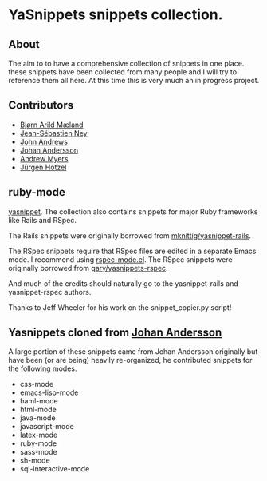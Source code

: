 # YaSnippets snippets collection.

## About

The aim to to have a comprehensive collection of snippets in one place.
these snippets have been collected from many people and I will try to
reference them all here.  At this time this is very much an in progress
project.

## Contributors

* [Bjørn Arild Mæland](http://github.com/Chrononaut)
* [Jean-Sébastien Ney](http://github.com/jney)
* [John Andrews](http://github.com/jxa)
* [Johan Andersson](http://github.com/rejeep)
* [Andrew Myers](http://github.com/icarus127)
* [Jürgen Hötzel](https://github.com/juergenhoetzel)

## ruby-mode
[yasnippet](http://code.google.com/p/yasnippet/ "yasnippet - Google Code").
The collection also contains snippets for major Ruby frameworks like Rails
and RSpec.

The Rails snippets were originally borrowed from
[mknittig/yasnippet-rails](http://github.com/eschulte/yasnippets-rails/tree).

The RSpec snippets require that RSpec files are edited in a separate
Emacs mode. I recommend using
[rspec-mode.el](http://github.com/Chrononaut/rspec-mode.el/tree/master).
The RSpec snippets were originally borrowed from
[gary/yasnippets-rspec](http://github.com/gary/yasnippets-rspec/tree/master).

And much of the credits should naturally go to the yasnippet-rails and
yasnippet-rspec authors.

Thanks to Jeff Wheeler for his work on the snippet_copier.py script!

## Yasnippets cloned from [Johan Andersson](http://github.com/rejeep)
A large portion of these snippets came from Johan Andersson originally but
have been (or are being) heavily re-organized, he contributed snippets for
the following modes.

 * css-mode
 * emacs-lisp-mode
 * haml-mode
 * html-mode
 * java-mode
 * javascript-mode
 * latex-mode
 * ruby-mode
 * sass-mode
 * sh-mode
 * sql-interactive-mode
